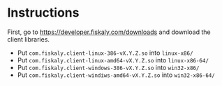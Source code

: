 # Instructions

First, go to https://developer.fiskaly.com/downloads and download the client libraries.

- Put `com.fiskaly.client-linux-386-vX.Y.Z.so` into `linux-x86/`
- Put `com.fiskaly.client-linux-amd64-vX.Y.Z.so` into `linux-x86-64/`
- Put `com.fiskaly.client-windows-386-vX.Y.Z.so` into `win32-x86/`
- Put `com.fiskaly.client-windiws-amd64-vX.Y.Z.so` into `win32-x86-64/`
